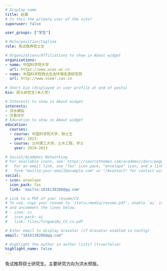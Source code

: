 ```yaml
---
# Display name
title: 赵晨
# Is this the primary user of the site?
superuser: false

user_groups: ["学生"]

# Role/position/tagline
role: 免试推荐硕士生

# Organizations/Affiliations to show in About widget
organizations:
- name: 中国科学院大学
  url: https://www.ucas.ac.cn
- name: 中国科学院西北生态环境资源研究院
  url: http://www.nieer.cas.cn
  
# Short bio (displayed in user profile at end of posts)
bio: 硕士研究生(未入学)

# Interests to show in About widget
interests:
- 洪水模拟
- 灾害评价
# Education to show in About widget
education:
  courses:
  - course: 中国科学院大学，硕士生
    year: 2023-
  - course: 兰州理工大学，土木工程，学士
    year: 2019-2023

# Social/Academic Networking
# For available icons, see: https://sourcethemes.com/academic/docs/page-builder/#icons
#   For an email link, use "fas" icon pack, "envelope" icon, and a link in the
#   form "mailto:your-email@example.com" or "/#contact" for contact widget.
social:
- icon: envelope
  icon_pack: fas
  link: 'mailto:1016138286@qq.com'

# Link to a PDF of your resume/CV.
# To use: copy your resume to `static/media/resume.pdf`, enable `ai` icons in `params.toml`,
# and uncomment the lines below.
# - icon: cv
#   icon_pack: ai
#   link: files/TingweiBu_CV_cn.pdf

# Enter email to display Gravatar (if Gravatar enabled in Config)
email: "1016138286@qq.com"

# Highlight the author in author lists? (true/false)
highlight_name: false
---
```

免试推荐硕士研究生。主要研究方向为洪水预报。
